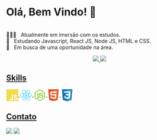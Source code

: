 # Olá, Bem Vindo! 👋

<br /> 👨🏽‍💻 &nbsp; Atualmente em imersão com os estudos.
<br /> :blue_book: &nbsp; Estudando Javascript, React JS, Node JS, HTML e CSS.
<br /> :briefcase: &nbsp; Em busca de uma oportunidade na área.

<div align="center">
  <a href="https://github.com/pauloguedes96/">
  <img height="160em" src="https://github-readme-stats.vercel.app/api?username=pauloguedes96&show_icons=true&theme=dark&include_all_commits=true&count_private=true"/>
  <img height="160em" src="https://github-readme-stats.vercel.app/api/top-langs/?username=pauloguedes96&layout=compact&langs_count=7&theme=dark"/>
</div>
  
  ## Skills
<div style="display: inline_block" >
  <img align="center" alt=" " width="33" src="https://raw.githubusercontent.com/devicons/devicon/master/icons/javascript/javascript-plain.svg">
  <img align="center" alt=" " width="33" src="https://raw.githubusercontent.com/devicons/devicon/master/icons/react/react-original.svg">
    <img align="center" alt=" " width="33" src="https://github.com/alexandresaints/alexandresaints/blob/main/Profile--GitHubAuxiliaryFiles/nodejs-original.svg">
  <img align="center" alt=" " width="33" src="https://raw.githubusercontent.com/devicons/devicon/master/icons/html5/html5-original.svg">
  <img align="center" alt=" " width="33" src="https://raw.githubusercontent.com/devicons/devicon/master/icons/css3/css3-original.svg">
</div>
  
  ## Contato
  
  <div > 
  <a href = "mailto:cesarmota94@gmail.com"><img src="https://img.shields.io/badge/-Gmail-%23333?style=for-the-badge&logo=gmail&logoColor=white" target="_blank"></a>
  <a href="https://www.linkedin.com/in/pauloguedes96/" target="_blank"><img src="https://img.shields.io/badge/LinkedIn-0077B5?style=for-the-badge&logo=linkedin&logoColor=whitesssssss" target="_blank"></a> 
</div>
